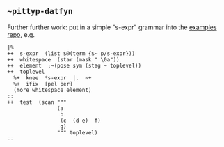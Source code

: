 ## `~pittyp-datfyn`
Further further work: put in a simple "s-expr" grammar into the [examples repo](https://github.com/urbit/examples/tree/master/libs), e.g.

```
|%
++  s-expr  (list $@(term {$~ p/s-expr}))
++  whitespace  (star (mask " \0a"))
++  element  ;~(pose sym (stag ~ toplevel))
++  toplevel
  %+  knee  *s-expr  |.  ~+
  %+  ifix  [pel per]
  (more whitespace element)
::
++  test  (scan """
                (a 
                 b
                 (c  (d e)  f)
                 g)
                """ toplevel)
--
```
